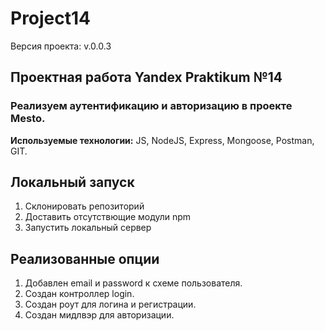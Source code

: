 # Project14

Версия проекта: v.0.0.3

## Проектная работа Yandex Praktikum №14

### Реализуем аутентификацию и авторизацию в проекте Mesto.

__Используемые технологии:__ JS, NodeJS, Express, Mongoose, Postman, GIT.

## Локальный запуск
1. Склонировать репозиторий
2. Доставить отсутствющие модули npm
3. Запустить локальный сервер

## Реализованные опции
1. Добавлен email и password к схеме пользователя.
2. Создан контроллер login.
3. Создан роут для логина и регистрации.
4. Создан мидлвэр для авторизации.
